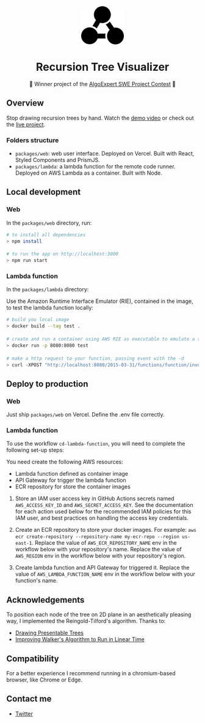<div align="center">
  <img src="./assets/logo.svg" height="100"/>
</div>

<h1 align="center">Recursion Tree Visualizer</h1>

<p align="center">🥇 Winner project of the <a href="https://www.algoexpert.io/swe-project-contests/2020-summer">AlgoExpert SWE Project Contest</a> 🥇</p>

## Overview

Stop drawing recursion trees by hand. Watch the [demo video](https://youtu.be/1f-KeeN8AHs) or check out the [live project](https://recursion.now.sh).

### Folders structure

- `packages/web`: web user interface. Deployed on Vercel. Built with React, Styled Components and PrismJS.
- `packages/lambda`: a lambda function for the remote code runner. Deployed on AWS Lambda as a container. Built with Node.

## Local development 

### Web

In the `packages/web` directory, run:

```bash
# to install all dependencies
> npm install

# to run the app on http://localhost:3000
> npm run start
```

### Lambda function

In the `packages/lambda` directory: 

Use the Amazon Runtime Interface Emulator (RIE), contained in the image, to test the lambda function locally:

```bash
# build you local image
> docker build --tag test . 

# create and run a container using AWS RIE as executable to emulate a server for your lambda function
> docker run -p 8080:8080 test

# make a http request to your function, passing event with the -d
> curl -XPOST "http://localhost:8080/2015-03-31/functions/function/invocations" -d '{}'
```

## Deploy to production

### Web

Just ship `packages/web` on Vercel. Define the .env file correctly.

### Lambda function

To use the workflow `cd-lambda-function`, you will need to complete the following set-up steps:

You need create the following AWS resources:
   - Lambda function defined as container image
   - API Gateway for trigger the lambda function
   - ECR repository for store the container images

1. Store an IAM user access key in GitHub Actions secrets named `AWS_ACCESS_KEY_ID` and `AWS_SECRET_ACCESS_KEY`.
   See the documentation for each action used below for the recommended IAM policies for this IAM user,
   and best practices on handling the access key credentials.

2. Create an ECR repository to store your docker images.
   For example: `aws ecr create-repository --repository-name my-ecr-repo --region us-east-1`.
   Replace the value of `AWS_ECR_REPOSITORY_NAME` env in the workflow below with your repository's name.
   Replace the value of `AWS_REGION` env in the workflow below with your repository's region.

3. Create lambda function and API Gateway for triggered it.
   Replace the value of `AWS_LAMBDA_FUNCTION_NAME` env in the workflow below with your function's name.


## Acknowledgements

To position each node of the tree on 2D plane in an aesthetically pleasing way, I implemented the Reingold-Tilford's algorithm. Thanks to:

- [Drawing Presentable Trees](https://llimllib.github.io/pymag-trees/#foot5)
- [Improving Walker's Algorithm to Run in Linear Time](http://dirk.jivas.de/papers/buchheim02improving.pdf)

## Compatibility

For a better experience I recommend running in a chromium-based browser, like  Chrome or Edge.

## Contact me

- [Twitter](https://twitter.com/brnpapa)


